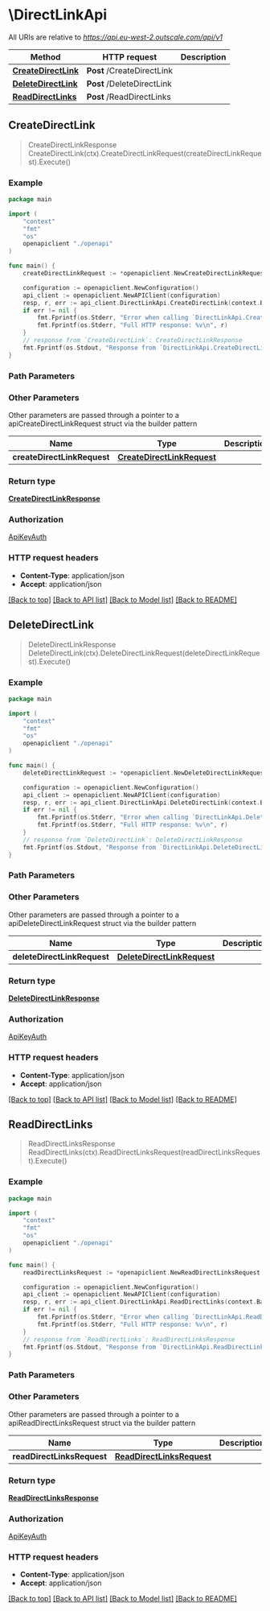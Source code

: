 # \DirectLinkApi

All URIs are relative to *https://api.eu-west-2.outscale.com/api/v1*

Method | HTTP request | Description
------------- | ------------- | -------------
[**CreateDirectLink**](DirectLinkApi.md#CreateDirectLink) | **Post** /CreateDirectLink | 
[**DeleteDirectLink**](DirectLinkApi.md#DeleteDirectLink) | **Post** /DeleteDirectLink | 
[**ReadDirectLinks**](DirectLinkApi.md#ReadDirectLinks) | **Post** /ReadDirectLinks | 



## CreateDirectLink

> CreateDirectLinkResponse CreateDirectLink(ctx).CreateDirectLinkRequest(createDirectLinkRequest).Execute()



### Example

```go
package main

import (
    "context"
    "fmt"
    "os"
    openapiclient "./openapi"
)

func main() {
    createDirectLinkRequest := *openapiclient.NewCreateDirectLinkRequest("Bandwidth_example", "DirectLinkName_example", "Location_example") // CreateDirectLinkRequest |  (optional)

    configuration := openapiclient.NewConfiguration()
    api_client := openapiclient.NewAPIClient(configuration)
    resp, r, err := api_client.DirectLinkApi.CreateDirectLink(context.Background()).CreateDirectLinkRequest(createDirectLinkRequest).Execute()
    if err != nil {
        fmt.Fprintf(os.Stderr, "Error when calling `DirectLinkApi.CreateDirectLink``: %v\n", err)
        fmt.Fprintf(os.Stderr, "Full HTTP response: %v\n", r)
    }
    // response from `CreateDirectLink`: CreateDirectLinkResponse
    fmt.Fprintf(os.Stdout, "Response from `DirectLinkApi.CreateDirectLink`: %v\n", resp)
}
```

### Path Parameters



### Other Parameters

Other parameters are passed through a pointer to a apiCreateDirectLinkRequest struct via the builder pattern


Name | Type | Description  | Notes
------------- | ------------- | ------------- | -------------
 **createDirectLinkRequest** | [**CreateDirectLinkRequest**](CreateDirectLinkRequest.md) |  | 

### Return type

[**CreateDirectLinkResponse**](CreateDirectLinkResponse.md)

### Authorization

[ApiKeyAuth](../README.md#ApiKeyAuth)

### HTTP request headers

- **Content-Type**: application/json
- **Accept**: application/json

[[Back to top]](#) [[Back to API list]](../README.md#documentation-for-api-endpoints)
[[Back to Model list]](../README.md#documentation-for-models)
[[Back to README]](../README.md)


## DeleteDirectLink

> DeleteDirectLinkResponse DeleteDirectLink(ctx).DeleteDirectLinkRequest(deleteDirectLinkRequest).Execute()



### Example

```go
package main

import (
    "context"
    "fmt"
    "os"
    openapiclient "./openapi"
)

func main() {
    deleteDirectLinkRequest := *openapiclient.NewDeleteDirectLinkRequest("DirectLinkId_example") // DeleteDirectLinkRequest |  (optional)

    configuration := openapiclient.NewConfiguration()
    api_client := openapiclient.NewAPIClient(configuration)
    resp, r, err := api_client.DirectLinkApi.DeleteDirectLink(context.Background()).DeleteDirectLinkRequest(deleteDirectLinkRequest).Execute()
    if err != nil {
        fmt.Fprintf(os.Stderr, "Error when calling `DirectLinkApi.DeleteDirectLink``: %v\n", err)
        fmt.Fprintf(os.Stderr, "Full HTTP response: %v\n", r)
    }
    // response from `DeleteDirectLink`: DeleteDirectLinkResponse
    fmt.Fprintf(os.Stdout, "Response from `DirectLinkApi.DeleteDirectLink`: %v\n", resp)
}
```

### Path Parameters



### Other Parameters

Other parameters are passed through a pointer to a apiDeleteDirectLinkRequest struct via the builder pattern


Name | Type | Description  | Notes
------------- | ------------- | ------------- | -------------
 **deleteDirectLinkRequest** | [**DeleteDirectLinkRequest**](DeleteDirectLinkRequest.md) |  | 

### Return type

[**DeleteDirectLinkResponse**](DeleteDirectLinkResponse.md)

### Authorization

[ApiKeyAuth](../README.md#ApiKeyAuth)

### HTTP request headers

- **Content-Type**: application/json
- **Accept**: application/json

[[Back to top]](#) [[Back to API list]](../README.md#documentation-for-api-endpoints)
[[Back to Model list]](../README.md#documentation-for-models)
[[Back to README]](../README.md)


## ReadDirectLinks

> ReadDirectLinksResponse ReadDirectLinks(ctx).ReadDirectLinksRequest(readDirectLinksRequest).Execute()



### Example

```go
package main

import (
    "context"
    "fmt"
    "os"
    openapiclient "./openapi"
)

func main() {
    readDirectLinksRequest := *openapiclient.NewReadDirectLinksRequest() // ReadDirectLinksRequest |  (optional)

    configuration := openapiclient.NewConfiguration()
    api_client := openapiclient.NewAPIClient(configuration)
    resp, r, err := api_client.DirectLinkApi.ReadDirectLinks(context.Background()).ReadDirectLinksRequest(readDirectLinksRequest).Execute()
    if err != nil {
        fmt.Fprintf(os.Stderr, "Error when calling `DirectLinkApi.ReadDirectLinks``: %v\n", err)
        fmt.Fprintf(os.Stderr, "Full HTTP response: %v\n", r)
    }
    // response from `ReadDirectLinks`: ReadDirectLinksResponse
    fmt.Fprintf(os.Stdout, "Response from `DirectLinkApi.ReadDirectLinks`: %v\n", resp)
}
```

### Path Parameters



### Other Parameters

Other parameters are passed through a pointer to a apiReadDirectLinksRequest struct via the builder pattern


Name | Type | Description  | Notes
------------- | ------------- | ------------- | -------------
 **readDirectLinksRequest** | [**ReadDirectLinksRequest**](ReadDirectLinksRequest.md) |  | 

### Return type

[**ReadDirectLinksResponse**](ReadDirectLinksResponse.md)

### Authorization

[ApiKeyAuth](../README.md#ApiKeyAuth)

### HTTP request headers

- **Content-Type**: application/json
- **Accept**: application/json

[[Back to top]](#) [[Back to API list]](../README.md#documentation-for-api-endpoints)
[[Back to Model list]](../README.md#documentation-for-models)
[[Back to README]](../README.md)

